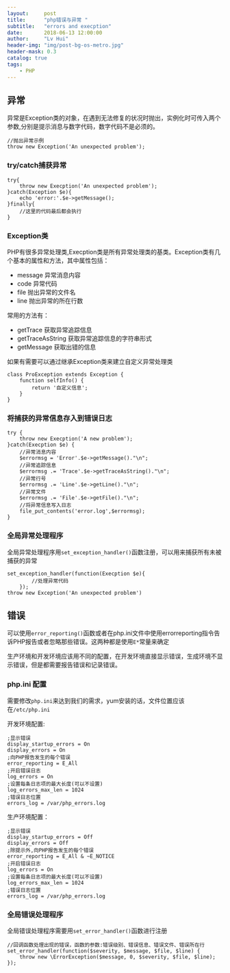 ```yaml
---
layout:     post
title:      "php错误与异常 "
subtitle:   "errors and execption"
date:       2018-06-13 12:00:00
author:     "Lv Hui"
header-img: "img/post-bg-os-metro.jpg"
header-mask: 0.3
catalog: true
tags:
    - PHP
---
```


## 异常

异常是Exception类的对象，在遇到无法修复的状况时抛出，实例化时可传入两个参数,分别是提示消息与数字代码，数字代码不是必须的。

```
//抛出异常示例
throw new Exception('An unexpected problem');
```

### try/catch捕获异常

```
try{
	throw new Execption('An unexpected problem');
}catch(Exception $e){
	echo 'error:'.$e->getMessage();
}finally{
	//这里的代码最后都会执行
}
```

### Exception类

PHP有很多异常处理类,Execption类是所有异常处理类的基类。Exception类有几个基本的属性和方法，其中属性包括：

- message 异常消息内容
- code 异常代码
- file 抛出异常的文件名
- line 抛出异常的所在行数

常用的方法有：

- getTrace 获取异常追踪信息
- getTraceAsString 获取异常追踪信息的字符串形式
- getMessage 获取出错的信息

如果有需要可以通过继承Exception类来建立自定义异常处理类

```
class ProException extends Exception {
	function selfInfo() {
		return '自定义信息';
	}
}
```

### 将捕获的异常信息存入到错误日志

```
try {
	throw new Execption('A new problem');
}catch(Execption $e) {
	//异常消息内容
	$errormsg = 'Error'.$e->getMessage()."\n";
	//异常追踪信息
	$errormsg .= 'Trace'.$e->getTraceAsString()."\n";
	//异常行号
	$errormsg .= 'Line'.$e->getLine()."\n";
	//异常文件
	$errormsg .= 'File'.$e->getFile()."\n";
	//将异常信息写入日志
	file_put_contents('error.log',$errormsg);
}
```

### 全局异常处理程序

全局异常处理程序用`set_exception_handler()`函数注册，可以用来捕获所有未被捕获的异常

```
set_exception_handler(function(Execption $e){
		//处理异常代码
	});
throw new Exception('An unexpected problem')
```

## 错误

可以使用`error_reporting()`函数或者在php.ini文件中使用errorreporting指令告诉PHP报告或者忽略那些错误。这两种都是使用`E*`常量来确定

生产环境和开发环境应该用不同的配置，在开发环境直接显示错误，生成环境不显示错误，但是都需要报告错误和记录错误。

### php.ini 配置 

需要修改`php.ini`来达到我们的需求，yum安装的话，文件位置应该在`/etc/php.ini`

开发环境配置:

```
;显示错误
display_startup_errors = On
display_errors = On
;向PHP报告发生的每个错误
error_reporting = E_All
;开启错误日志
log_errors = On
;设置每条日志项的最大长度(可以不设置)
log_errors_max_len = 1024
;错误日志位置
errors_log = /var/php_errors.log
```

生产环境配置：

```
;显示错误
display_startup_errors = Off
display_errors = Off 
;除提示外,向PHP报告发生的每个错误
error_reporting = E_All & ~E_NOTICE
;开启错误日志
log_errors = On
;设置每条日志项的最大长度(可以不设置)
log_errors_max_len = 1024
;错误日志位置
errors_log = /var/php_errors.log
```

### 全局错误处理程序

全局错误处理程序需要用`set_error_handler()`函数进行注册

```
//回调函数处理出现的错误，函数的参数:错误级别、错误信息、错误文件、错误所在行
set_error_handler(function($severity, $message, $file, $line) {
	throw new \ErrorException($message, 0, $severity, $file, $line);
});
```
